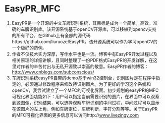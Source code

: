 # EasyPR_MFC
1. EasyPR是一个开源的中文车牌识别系统，其目标是成为一个简单，高效，准确的车牌识别库。该开源系统基于openCV开源库，可以移植到opencv支持的所有平台，在Github上有全部的源代码https://github.com/liuruoze/EasyPR。该开源系统可以作为学习openCV的一个极好的范例。 
2. 作者不仅技术实力深厚，写作水平也是一流。博客中有EasyPR开发过程以及相关原理的详细讲解，且同时整理了一份PDF格式EasyPR的开发详解，在这里对作者的辛苦付出与无私开源致以崇高的敬意。EasyPR作者的博客：http://www.cnblogs.com/subconscious/
3. 车牌识别系统easyPR自带的demo基于win32控制台，识别图片是在程序中指定的，必须通过修改程序来修改待识别图片。为了更好的学习这个系统和openCV，我尝试建立了一个MFC的可视化界面。初步规划的easyPR的MFC可视化界面功能如下：用户可以指定当前需要识别的图片，在界面中可以观察到源图像，识别结果，可以选择观察车牌识别的中间过程，中间过程可以显示在源图片的左上角，例如车牌定位，车牌判断，字符分割等等。关于EasyPR的MFC可视化界面的更多信息可以访问http://www.livezingy.com
